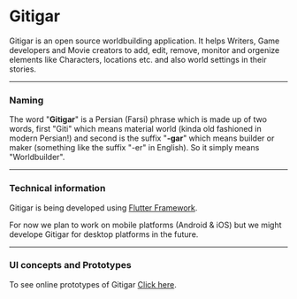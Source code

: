 # Gitigar
Gitigar is an open source worldbuilding application. It helps Writers, Game developers and Movie creators to add, edit, remove, monitor and orgenize elements like Characters, locations etc. and also world settings in their stories.

___
### Naming
<p>The word "<b>Gitigar</b>" is a Persian (Farsi) phrase which is made up of two words, first "Giti" which means material world (kinda old fashioned in modern Persian!) and second is the suffix "<b>-gar</b>" which means builder or maker (something like the suffix "-er" in English). So it simply means "Worldbuilder".<p>
  
___
### Technical information
<p>Gitigar is being developed using <a href="https://github.com/flutter/flutter">Flutter Framework</a>.</p>
<p>For now we plan to work on mobile platforms (Android & iOS) but we might develope Gitigar for desktop platforms in the future.

___
### UI concepts and Prototypes
<p> To see online prototypes of Gitigar <a href="https://www.figma.com/file/dGSRx23qqHfj798MaWc5v55C/Untitled?node-id=0%3A1">Click here</a>.</p>


